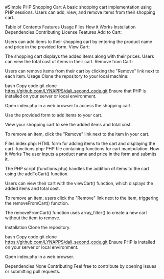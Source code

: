 #Simple PHP Shopping Cart
A basic shopping cart implementation using PHP sessions. Users can add, view, and remove items from their shopping cart.

Table of Contents
Features
Usage
Files
How it Works
Installation
Dependencies
Contributing
License
Features
Add to Cart:

Users can add items to their shopping cart by entering the product name and price in the provided form.
View Cart:

The shopping cart displays the added items along with their prices.
Users can view the total cost of items in their cart.
Remove from Cart:

Users can remove items from their cart by clicking the "Remove" link next to each item.
Usage
Clone the repository to your local machine:

bash
Copy code
git clone https://github.com/LYNAPPS/dali_second_code.git
Ensure that PHP is installed on your server or local environment.

Open index.php in a web browser to access the shopping cart.

Use the provided form to add items to your cart.

View your shopping cart to see the added items and total cost.

To remove an item, click the "Remove" link next to the item in your cart.

Files
index.php: HTML form for adding items to the cart and displaying the cart.
functions.php: PHP file containing functions for cart manipulation.
How it Works
The user inputs a product name and price in the form and submits it.

The PHP script (functions.php) handles the addition of items to the cart using the addToCart() function.

Users can view their cart with the viewCart() function, which displays the added items and total cost.

To remove an item, users click the "Remove" link next to the item, triggering the removeFromCart() function.

The removeFromCart() function uses array_filter() to create a new cart without the item to remove.

Installation
Clone the repository:

bash
Copy code
git clone https://github.com/LYNAPPS/dali_second_code.git
Ensure PHP is installed on your server or local environment.

Open index.php in a web browser.

Dependencies
None
Contributing
Feel free to contribute by opening issues or submitting pull requests. 